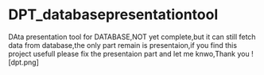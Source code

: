 # DPT_databasepresentationtool
DAta presentation tool for DATABASE,NOT yet complete,but it can still fetch data from database,the only part remain is presentaion,if you find this project usefull please fix the presentaion part and let me knwo,Thank you
![dpt.png]
